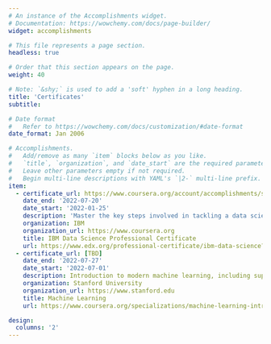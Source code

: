```yaml
---
# An instance of the Accomplishments widget.
# Documentation: https://wowchemy.com/docs/page-builder/
widget: accomplishments

# This file represents a page section.
headless: true

# Order that this section appears on the page.
weight: 40

# Note: `&shy;` is used to add a 'soft' hyphen in a long heading.
title: 'Certificates'
subtitle:

# Date format
#   Refer to https://wowchemy.com/docs/customization/#date-format
date_format: Jan 2006

# Accomplishments.
#   Add/remove as many `item` blocks below as you like.
#   `title`, `organization`, and `date_start` are the required parameters.
#   Leave other parameters empty if not required.
#   Begin multi-line descriptions with YAML's `|2-` multi-line prefix.
item:
  - certificate_url: https://www.coursera.org/account/accomplishments/specialization/certificate/FLY3AG2B6HFW
    date_end: '2022-07-20'
    date_start: '2022-01-25'
    description: 'Master the key steps involved in tackling a data science problem and learn to follow a methodology to think and work like a Data Scientist. Apply various Data Science and Machine Learning skills, techniques, and tools to complete a project and publish a report.'
    organization: IBM
    organization_url: https://www.coursera.org
    title: IBM Data Science Professional Certificate
    url: https://www.edx.org/professional-certificate/ibm-data-science?index=product&queryID=a43d7fb9eab49b70fe652fa04149696a&position=1&linked_from=autocomplete
  - certificate_url: [TBD]
    date_end: '2022-07-27'
    date_start: '2022-07-01'
    description: Introduction to modern machine learning, including supervised learning (multiple linear regression, logistic regression, neural networks, and decision trees) and unsupervised learning (clustering, dimensionality reduction, recommender systems).
    organization: Stanford University
    organization_url: https://www.stanford.edu
    title: Machine Learning
    url: https://www.coursera.org/specializations/machine-learning-introduction?

design:
  columns: '2'
---
```

